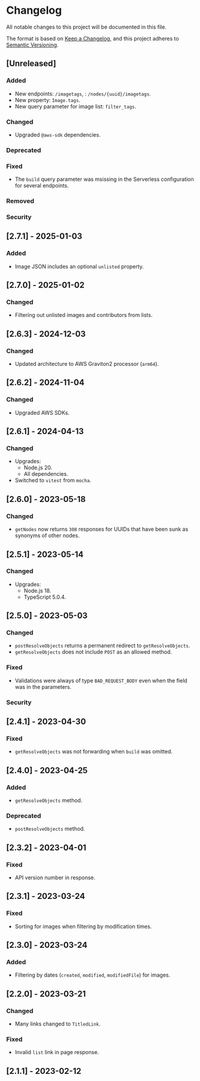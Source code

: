 # Changelog

All notable changes to this project will be documented in this file.

The format is based on [Keep a Changelog](https://keepachangelog.com/en/1.0.0/),
and this project adheres to [Semantic Versioning](https://semver.org/spec/v2.0.0.html).

## [Unreleased]

### Added

-   New endpoints: `/imagetags`, : `/nodes/{uuid}/imagetags`.
-   New property: `Image.tags`.
-   New query parameter for image list: `filter_tags`.

### Changed

-   Upgraded `@aws-sdk` dependencies.

### Deprecated

### Fixed

-   The `build` query parameter was msissing in the Serverless configuration for several endpoints.

### Removed

### Security

## [2.7.1] - 2025-01-03

### Added

-   Image JSON includes an optional `unlisted` property.

## [2.7.0] - 2025-01-02

### Changed

-   Filtering out unlisted images and contributors from lists.

## [2.6.3] - 2024-12-03

### Changed

-   Updated architecture to AWS Graviton2 processor (`arm64`).

## [2.6.2] - 2024-11-04

### Changed

-   Upgraded AWS SDKs.

## [2.6.1] - 2024-04-13

### Changed

-   Upgrades:
    -   Node.js 20.
    -   All dependencies.
-   Switched to `vitest` from `mocha`.

## [2.6.0] - 2023-05-18

### Changed

-   `getNodes` now returns `308` responses for UUIDs that have been sunk as synonyms of other nodes.

## [2.5.1] - 2023-05-14

### Changed

-   Upgrades:
    -   Node.js 18.
    -   TypeScript 5.0.4.

## [2.5.0] - 2023-05-03

### Changed

-   `postResolveObjects` returns a permanent redirect to `getResolveObjects`.
-   `getResolveObjects` does not include `POST` as an allowed method.

### Fixed

-   Validations were always of type `BAD_REQUEST_BODY` even when the field was in the parameters.

### Security

## [2.4.1] - 2023-04-30

### Fixed

-   `getResolveObjects` was not forwarding when `build` was omitted.

## [2.4.0] - 2023-04-25

### Added

-   `getResolveObjects` method.

### Deprecated

-   `postResolveObjects` method.

## [2.3.2] - 2023-04-01

### Fixed

-   API version number in response.

## [2.3.1] - 2023-03-24

### Fixed

-   Sorting for images when filtering by modification times.

## [2.3.0] - 2023-03-24

### Added

-   Filtering by dates (`created`, `modified`, `modifiedFile`) for images.

## [2.2.0] - 2023-03-21

### Changed

-   Many links changed to `TitledLink`.

### Fixed

-   Invalid `list` link in page response.

## [2.1.1] - 2023-02-12
